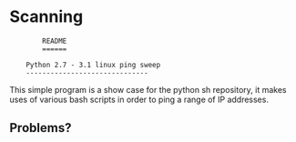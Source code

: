 # Scanning


			README
			======

	    Python 2.7 - 3.1 linux ping sweep
	    ------------------------------

This simple program is a show case for the python sh repository, it makes uses of various bash scripts in order to ping a range of IP addresses.




Problems?
---------


